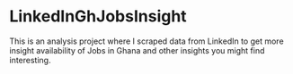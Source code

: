 # LinkedInGhJobsInsight
This is an analysis project where I scraped data from LinkedIn to get more insight availability of Jobs in Ghana and other insights you might find interesting.
